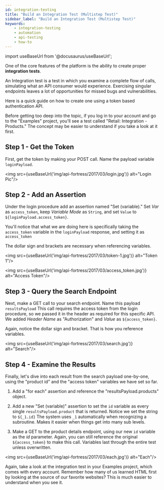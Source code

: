 ```yaml
---
id: integration-testing
title: "Build an Integration Test (Multistep Test)"
sidebar_label: "Build an Integration Test (Multistep Test)"
keywords:
    - integration-testing
    - automation
    - api-testing
    - how-to
---
```


import useBaseUrl from '@docusaurus/useBaseUrl';

One of the core features of the platform is the ability to create proper **integration tests**.

An Integration test is a test in which you examine a complete flow of calls, simulating what an API consumer would experience. Exercising singular endpoints leaves a lot of opportunities for missed bugs and vulnerabilities.

Here is a quick guide on how to create one using a token based authentication API.

Before getting too deep into the topic, if you log in to your account and go to the "Examples" project, you'll see a test called "Retail: Integration - Products." The concept may be easier to understand if you take a look at it first.

## Step 1 - Get the Token

First, get the token by making your POST call. Name the payload variable `loginPayload`.

<img src={useBaseUrl('img/api-fortress/2017/03/login.jpg')} alt="Login Pic"/>

## Step 2 - Add an Assertion  
Under the login procedure add an assertion named "Set (variable)." Set _Var_ as `access_token`, keep _Variable Mode_ as `String`, and set `Value` to `${loginPayload.access_token}`. 
   
You'll notice that what we are doing here is specifically taking the `access_token` variable in the `loginPayload` response, and setting it as `access_token`  
   
The dollar sign and brackets are necessary when referencing variables. 
    
<img src={useBaseUrl('img/api-fortress/2017/03/token-1.jpg')} alt="Token 1"/>
    
<img src={useBaseUrl('img/api-fortress/2017/03/access_token.jpg')} alt="Access Token"/>

## Step 3 - Query the Search Endpoint

Next, make a GET call to your search endpoint. Name this payload `resultsPayload` This call requires the access token from the login procedure, so we passed it in the header as required for this specific API. We added _Header Name_ as "Authorization" and _Value_ as `${access_token}`. 

Again, notice the dollar sign and bracket. That is how you reference variables.

<img src={useBaseUrl('img/api-fortress/2017/03/search.jpg')} alt="Search"/>


## Step 4 - Examine the Results

Finally, let's dive into each result from the search payload one-by-one, using the "product id" and the "access token" variables we have set so far.
    
1. Add a "for each" assertion and reference the "resultsPayload.products" object.
    
2. Add a new "Set (variable)" assertion to set the `id` variable as every single `resultsPayload.product` that is returned. Notice we set the string to `${_1.id}` The system uses `_1` automatically when recognizing a subroutine. Makes it easier when things get into many sub levels.
    
3. Make a GET to the product details endpoint, using our new `id` variable as the _id_ parameter. Again, you can still reference the original `${access_token}` to make this call. Variables last through the entire test unless overwritten.

<img src={useBaseUrl('img/api-fortress/2017/03/each.jpg')} alt="Each"/>

Again, take a look at the integration test in your Examples project, which comes with every account. Remember how many of us learned HTML first by looking at the source of our favorite websites? This is much easier to understand when you see it.
